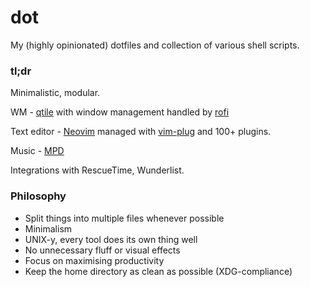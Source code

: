 # dot

My (highly opinionated) dotfiles and collection of various shell scripts.

### tl;dr

Minimalistic, modular.

WM - [qtile](https://github.com/qtile/qtile) with window management handled by [rofi](https://github.com/DaveDavenport/rofi)

Text editor - [Neovim](https://github.com/neovim/neovim) managed with [vim-plug](https://github.com/junegunn/vim-plug) and 100+ plugins.

Music - [MPD](https://github.com/MusicPlayerDaemon/MPD)

Integrations with RescueTime, Wunderlist.

### Philosophy

- Split things into multiple files whenever possible
- Minimalism
- UNIX-y, every tool does its own thing well
- No unnecessary fluff or visual effects
- Focus on maximising productivity
- Keep the home directory as clean as possible (XDG-compliance)